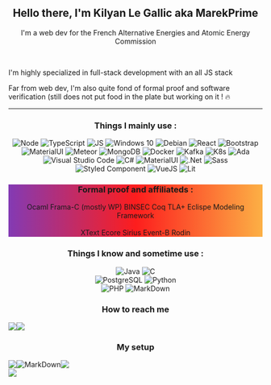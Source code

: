 <h2 align="center">Hello there, I'm Kilyan Le Gallic aka MarekPrime</h2>
<p align="center">I'm a web dev for the French Alternative Energies and Atomic Energy Commission</p>
<br/>
<p> I'm highly specialized in full-stack development with an all JS stack </p>
<p> Far from web dev, I'm also quite fond of formal proof and software verification (still does not put food in the plate but working on it ! 🔥 </p>

-----
<div align="center" style="diplay: flex;">
<h3>Things I mainly use :</h3>
<div style="diplay: flex;">
<img alt="Node" src="https://img.shields.io/badge/Node.js-43853D?style=for-the-badge&logo=node.js&logoColor=white"/>
<img alt="TypeScript" src="https://img.shields.io/badge/TypeScript-007ACC?style=for-the-badge&logo=typescript&logoColor=white"/>
<img alt="JS" src="https://img.shields.io/badge/JavaScript-323330?style=for-the-badge&logo=javascript&logoColor=F7DF1E"/>
<img alt="Windows 10" src="https://img.shields.io/badge/Windows-0078D6?style=for-the-badge&logo=windows&logoColor=white" />
<img alt="Debian" src="https://img.shields.io/badge/-Debian-d70a53?logo=Debian&style=for-the-badge" />
<img alt="React" src="https://img.shields.io/badge/React-20232A?style=for-the-badge&logo=react&logoColor=61DAFB" />
<img alt="Bootstrap" src="https://img.shields.io/badge/Bootstrap-563D7C?style=for-the-badge&logo=bootstrap&logoColor=white"/>
<img alt="MaterialUI" src="https://img.shields.io/badge/Material--UI-0081CB?style=for-the-badge&logo=material-ui&logoColor=white"/>
<img alt="Meteor" src="https://img.shields.io/badge/-Meteor-yellow?logo=Meteor&logoColor=red&style=for-the-badge"/>
<img alt="MongoDB" src="https://img.shields.io/badge/MongoDB-4EA94B?style=for-the-badge&logo=mongodb&logoColor=white"/>
<img alt="Docker" src="https://img.shields.io/badge/docker-%230db7ed.svg?style=for-the-badge&logo=docker&logoColor=white"/>
<img alt="Kafka" src="https://img.shields.io/badge/Apache%20Kafka-000?style=for-the-badge&logo=apachekafka"/>
<img alt="K8s" src="https://img.shields.io/badge/kubernetes-%23326ce5.svg?style=for-the-badge&logo=kubernetes&logoColor=white"/>
<img alt="Ada" src="https://img.shields.io/badge/ADA-2012-red?style=for-the-badge&logo=ada&logoColor=red"/>
<img alt="Visual Studio Code" src="https://img.shields.io/badge/Visual%20Studio%20Code-0078d7.svg?style=for-the-badge&logo=visual-studio-code&logoColor=white"/>
<img alt="C#" src="https://img.shields.io/badge/C%23-239120?style=for-the-badge&logo=c-sharp&logoColor=white"/>
 <img alt="MaterialUI" src="https://img.shields.io/badge/Loopback%204-0081CB?style=for-the-badge&logo=material-ui&logoColor=white"/>
 <img alt=".Net" src="https://img.shields.io/badge/.NET-5C2D91?style=for-the-badge&logo=.net&logoColor=white"/>
 <img alt="Sass" src="https://img.shields.io/badge/Sass-CC6699?style=for-the-badge&logo=sass&logoColor=white"/>
 <img alt="Styled Component" src="https://img.shields.io/badge/styled--components-DB7093?style=for-the-badge&logo=styled-components&logoColor=white"/>
 <img alt="VueJS" src="https://img.shields.io/badge/Vue.js-35495E?style=for-the-badge&logo=vue.js&logoColor=4FC08D" />
 <img alt="Lit" src="https://img.shields.io/badge/Lit-324FFF?style=for-the-badge&logo=Lit&logoColor=white" />
 
</div>
 
 <div style="background: rgb(131,58,180);
  background: linear-gradient(90deg, rgba(131,58,180,1) 0%, rgba(253,29,29,1) 50%, rgba(252,176,69,1) 100%);">
  <h3>
   Formal proof and affiliateds :
  </h3>
  <div>
   <div>
   <span>Ocaml</span>
   <span>Frama-C (mostly WP)</span>
   <span>BINSEC</span>
   <span>Coq</span>
   <span>TLA+</span>
   <span>Eclispe Modeling Framework</span>
   </div>
   <br/>
   <div>
   <span>XText</span>
   <span>Ecore</span>
   <span>Sirius</span>
   <span>Event-B</span>
   <span>Rodin</span>
   </div>
  </div>
 </div>

<h3>Things I know and sometime use :</h3>
<div style="diplay: flex;">
<img alt="Java" src="https://img.shields.io/badge/java-%23ED8B00.svg?style=for-the-badge&logo=java&logoColor=white"/>
<img alt="C" src="https://img.shields.io/badge/c-%2300599C.svg?style=for-the-badge&logo=c&logoColor=white"/>
</div>
<div style="diplay: flex;">
<img alt="PostgreSQL" src="https://img.shields.io/badge/PostgreSQL-316192?style=for-the-badge&logo=postgresql&logoColor=white"/>
<img alt="Python" src="https://img.shields.io/badge/Python-14354C?style=for-the-badge&logo=python&logoColor=white"/>
</div>
<div>
<img alt="PHP" src="https://img.shields.io/badge/PHP-777BB4?style=for-the-badge&logo=php&logoColor=white"/>
<img alt="MarkDown" src="https://img.shields.io/badge/Markdown-000000?style=for-the-badge&logo=markdown&logoColor=white"/> 	
</div>

  
  <h3> How to reach me </h3>
<div style="display : flex;">
<img src="https://img.shields.io/badge/-MarekPrime%235353-black?logo=Discord&style=for-the-badge" loading="lazy">
 <img src="https://img.shields.io/badge/Gmail-D14836?style=for-the-badge&logo=gmail&logoColor=white" loading="lazy" href="mailto:kilyanlegallic@gmail.com" /> 
</div>


<h3>My setup</h3>
<div style="display : flex;">
   <img src="https://img.shields.io/badge/Zorin%2016%20PRO-22c7ff?style=for-the-badge&logo=zorin&logoColor=white" />
   <img alt="MarkDown" src="https://img.shields.io/badge/NVIDIA-RTX3070-76B900?style=for-the-badge&logo=nvidia&logoColor=white"/>
   <img src="https://img.shields.io/badge/Intel-Core_i5_11th-0071C5?style=for-the-badge&logo=intel&logoColor=white"/>
</div>
</div>

<div style="display : flex;">
<img src="https://github-readme-stats.vercel.app/api?theme=synthwave&show_icons=true&username=MarekPrim"/>
</div>
  
</div>

